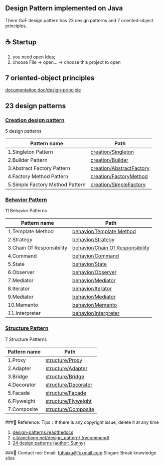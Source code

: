 ## Design Pattern implemented on Java

There GoF design pattern has 23 design patterns and 7 oriented-object principles.

## ☕️ Startup
1. you need open Idea;
2. choose File -> open... -> choose this project to open

## 7 oriented-object principles
[documentation  doc/design-principle](doc/design-principle.md)

## 23 design patterns

### [Creation design pattern](src/com/design/pattern/creation/creational-pattern.md)
5 design patterns

| Pattern name  | Path                                                         |
| ---------- | ------------------------------------------------------------ |
|1.Singleton Pattern | [creation/Singleton](src/com/design/pattern/creation/singleton/singleton.md) |
|2.Builder Pattern | [creation/Builder](src/com/design/pattern/creation/build/MyBuilder.java)  |
|3.Abstract Factory Pattern | [creation/AbstractFactory](src/com/design/pattern/creation/factory/AbstractFactory.java) |
|4.Factory Method Pattern | [creation/FactoryMethod](src/com/design/pattern/creation/factory/FactoryMethod.java) |
|5.Simple Factory Method Pattern| [creation/SimpleFactory](src/com/design/pattern/creation/factory/SimpleFactory.java) |


### [Behavior Pattern](src/com/design/pattern/behavior/behavior-pattern.md)
11 Behavior Patterns

| Pattern name  | Path                                                       |
| ---------- | ------------------------------------------------------------ |
|1.Template Method |[behavior/Template Method](src/com/design/pattern/behavior/tempmethod/TemplateMethodTest.java)|
|2.Strategy |[behavior/Strategy](src/com/design/pattern/behavior/strategy/StrategyTest.java)|
|3.Chain Of Responsibility|[behavior/Chain Of Responsibility](src/com/design/pattern/behavior/chainofresponsibility/ChainOfResponsibilityTest.java)|
|4.Command|[behavior/Command](src/com/design/pattern/behavior/command/CommandTest.java)|
|5.State|[behavior/State](src/com/design/pattern/behavior/state/StateTest.java)|
|6.Observer|[behavior/Observer](src/com/design/pattern/behavior/observer/ObserverTest.java)|
|7.Mediator|[behavior/Mediator](src/com/design/pattern/behavior/mediator/MediatorTest.java)|
|8.Iterator|[behavior/Iterator](src/com/design/pattern/behavior/iterator/IteratorTest.java)|
|9.Mediator|[behavior/Mediator](src/com/design/pattern/behavior/mediator/MediatorTest.java)|
|10.Memento|[behavior/Memento](src/com/design/pattern/behavior/memento/MementoTest.java)|
|11.Interpreter|[behavior/Interpreter](src/com/design/pattern/behavior/interpreter/InterpreterTest.java)|


### [Structure Pattern](src/com/design/pattern/structure/structure-pattern.md)
7 Structure Patterns

| Pattern name  | Path                                                         |
| ---------- | ------------------------------------------------------------ |
|1.Proxy| [structure/Proxy](src/com/design/pattern/structure/proxy/ProxyTest.java)|
|2.Adapter| [structure/Adapter](src/com/design/pattern/structure/adapter/AdapterTest.java)|
|3.Bridge |[structure/Bridge](src/com/design/pattern/structure/bridge/BridgeTest.java)|
|4.Decorator | [structure/Decorator](src/com/design/pattern/structure/decorator/DecoratorTest.java)|
|5.Facade | [structure/Facade](src/com/design/pattern/structure/facade/FacadeTest.java)|
|6.Flyweight | [structure/Flyweight](src/com/design/pattern/structure/flyweight/FlyWeightTest.java)|
|7.Composite  |  [structure/Composite](src/com/design/pattern/structure/composite/CompositeTest.java)|

###📖 Reference:
Tips：If there is any copyright issue, delete it at any time
1. [design-patterns.readthedocs](https://design-patterns.readthedocs.io/zh_CN/latest/)
2. [c.biancheng.net/design_pattern/ (recommend)](http://c.biancheng.net/design_pattern/)
3. [24 design patterns (author: Sunny)](https://gof.quanke.name/)

###📧 Contact me:
Email: fuhaixu@foxmail.com
Slogan: Break knowledge silos
